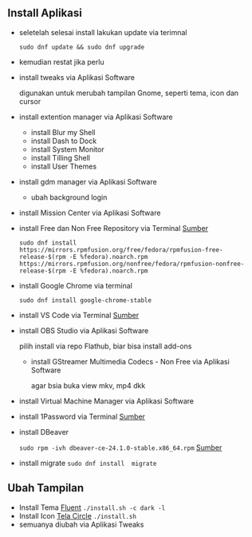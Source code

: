 ## Install Aplikasi

- seletelah selesai install lakukan update via terimnal

  `sudo dnf update && sudo dnf upgrade`

- kemudian restat jika perlu
- install tweaks via Aplikasi Software

  digunakan untuk merubah tampilan Gnome, seperti tema, icon dan cursor

- install extention manager via Aplikasi Software
  - install Blur my Shell
  - install Dash to Dock
  - install System Monitor
  - install Tilling Shell
  - install User Themes
- install gdm manager via Aplikasi Software

  - ubah background login

- install Mission Center via Aplikasi Software

- install Free dan Non Free Repository via Terminal [Sumber](https://rpmfusion.org/Configuration)

  `sudo dnf install https://mirrors.rpmfusion.org/free/fedora/rpmfusion-free-release-$(rpm -E %fedora).noarch.rpm https://mirrors.rpmfusion.org/nonfree/fedora/rpmfusion-nonfree-release-$(rpm -E %fedora).noarch.rpm`

- install Google Chrome via terminal

  `sudo dnf install google-chrome-stable`

- install VS Code via Terminal [Sumber](https://code.visualstudio.com/docs/setup/linux#_rhel-fedora-and-centos-based-distributions)

- install OBS Studio via Aplikasi Software

  pilih install via repo Flathub, biar bisa install add-ons

  - install GStreamer Multimedia Codecs - Non Free via Aplikasi Software

    agar bsia buka view mkv, mp4 dkk

- install Virtual Machine Manager via Aplikasi Software

- install 1Password via Terminal
  [Sumber](https://support.1password.com/install-linux/#fedora-or-red-hat-enterprise-linux)

- install DBeaver

  `sudo rpm -ivh dbeaver-ce-24.1.0-stable.x86_64.rpm`
  [Sumber](https://dbeaver.io/download/2/)

- install migrate
  `sudo dnf install  migrate`

## Ubah Tampilan

- Install Tema [Fluent](https://github.com/vinceliuice/Fluent-gtk-theme)
  `./install.sh -c dark -l`
- Install Icon [Tela Circle](https://github.com/vinceliuice/Tela-circle-icon-theme)
  `./install.sh`
- semuanya diubah via Aplikasi Tweaks
